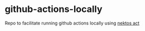# github-actions-locally
Repo to facilitate running github actions locally using [nektos act](https://github.com/nektos/act)
